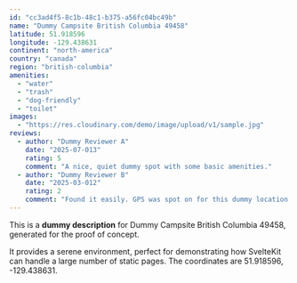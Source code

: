 ```yaml
---
id: "cc3ad4f5-8c1b-48c1-b375-a56fc04bc49b"
name: "Dummy Campsite British Columbia 49458"
latitude: 51.918596
longitude: -129.438631
continent: "north-america"
country: "canada"
region: "british-columbia"
amenities:
  - "water"
  - "trash"
  - "dog-friendly"
  - "toilet"
images:
  - "https://res.cloudinary.com/demo/image/upload/v1/sample.jpg"
reviews:
  - author: "Dummy Reviewer A"
    date: "2025-07-013"
    rating: 5
    comment: "A nice, quiet dummy spot with some basic amenities."
  - author: "Dummy Reviewer B"
    date: "2025-03-012"
    rating: 2
    comment: "Found it easily. GPS was spot on for this dummy location."
---
```


This is a **dummy description** for Dummy Campsite British Columbia 49458, generated for the proof of concept.

It provides a serene environment, perfect for demonstrating how SvelteKit can handle a large number of static pages. The coordinates are 51.918596, -129.438631.
